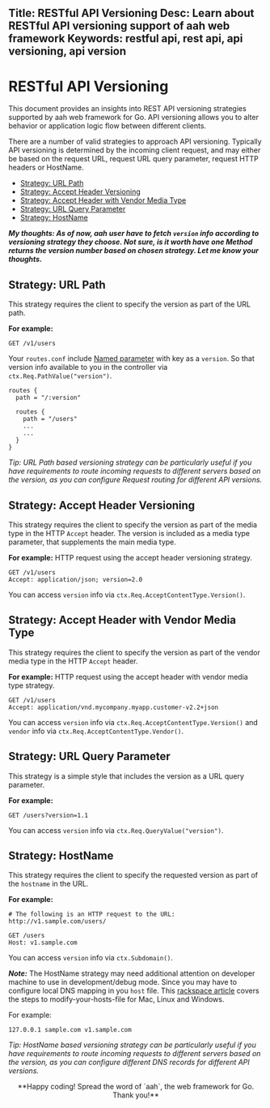 Title: RESTful API Versioning
Desc: Learn about RESTful API versioning support of aah web framework
Keywords: restful api, rest api, api versioning, api version
---
# RESTful API Versioning

This document provides an insights into REST API versioning strategies supported by aah web framework for Go. API versioning allows you to alter behavior or application logic flow between different clients.

There are a number of valid strategies to approach API versioning. Typically API versioning is determined by the incoming client request, and may either be based on the request URL, request URL query parameter, request HTTP headers or HostName.

  * [Strategy: URL Path](#strategy-url-path)
  * [Strategy: Accept Header Versioning](#strategy-accept-header-versioning)
  * [Strategy: Accept Header with Vendor Media Type](#strategy-accept-header-with-vendor-media-type)
  * [Strategy: URL Query Parameter](#strategy-url-query-parameter)
  * [Strategy: HostName](#strategy-hostname)

_**My thoughts: As of now, aah user have to fetch `version` info according to versioning strategy they choose. Not sure, is it worth have one Method returns the version number based on chosen strategy. Let me know your thoughts.**_

## Strategy: URL Path

This strategy requires the client to specify the version as part of the URL path.

**For example:**
```
GET /v1/users
```

Your `routes.conf` include [Named parameter](/routes-config.html#section-routes) with key as a `version`. So that version info available to you in the controller via `ctx.Req.PathValue("version")`.

```
routes {
  path = "/:version"

  routes {
    path = "/users"
    ...
    ...
  }
}
```

_Tip: URL Path based versioning strategy can be particularly useful if you have requirements to route incoming requests to different servers based on the version, as you can configure Request routing for different API versions._

## Strategy: Accept Header Versioning

This strategy requires the client to specify the version as part of the media type in the HTTP `Accept` header. The version is included as a media type parameter, that supplements the main media type.

**For example:** HTTP request using the accept header versioning strategy.
```
GET /v1/users
Accept: application/json; version=2.0
```

You can access `version` info via `ctx.Req.AcceptContentType.Version()`.

## Strategy: Accept Header with Vendor Media Type

This strategy requires the client to specify the version as part of the vendor media type in the HTTP `Accept` header.

**For example:** HTTP request using the accept header with vendor media type strategy.
```
GET /v1/users
Accept: application/vnd.mycompany.myapp.customer-v2.2+json
```

You can access `version` info via `ctx.Req.AcceptContentType.Version()` and `vendor` info via `ctx.Req.AcceptContentType.Vendor()`.


## Strategy: URL Query Parameter

This strategy is a simple style that includes the version as a URL query parameter.

**For example:**
```
GET /users?version=1.1
```

You can access `version` info via `ctx.Req.QueryValue("version")`.

## Strategy: HostName

This strategy requires the client to specify the requested version as part of the `hostname` in the URL.

**For example:**
```
# The following is an HTTP request to the URL: http://v1.sample.com/users/

GET /users
Host: v1.sample.com
```

You can access `version` info via `ctx.Subdomain()`.

_**Note:**_ The HostName strategy may need additional attention on developer machine to use in development/debug mode. Since you may have to configure local DNS mapping in you `host` file. This [rackspace article](https://support.rackspace.com/how-to/modify-your-hosts-file/) covers the steps to modify-your-hosts-file for Mac, Linux and Windows.

For example:
```
127.0.0.1 sample.com v1.sample.com
```

_Tip: HostName based versioning strategy can be particularly useful if you have requirements to route incoming requests to different servers based on the version, as you can configure different DNS records for different API versions._


<center>**Happy coding! Spread the word of `aah`, the web framework for Go. Thank you!**</center>
